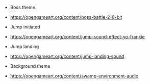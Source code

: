 
- Boss theme
* https://opengameart.org/content/boss-battle-2-8-bit

- Jump initiated
* https://opengameart.org/content/jump-sound-effect-yo-frankie

- Jump landing
* https://opengameart.org/content/jump-landing-sound

- Background theme
* https://opengameart.org/content/swamp-environment-audio
